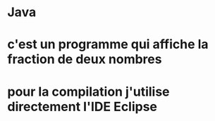 # Java
# c'est un programme qui affiche la fraction de deux nombres
# pour la compilation j'utilise directement l'IDE Eclipse
